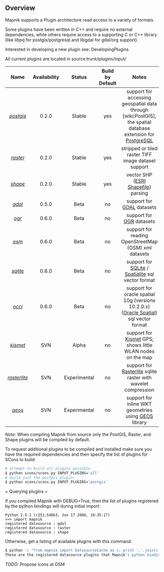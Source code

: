 ## Overview

Mapnik supports a Plugin architecture read access to a variety of formats.

Some plugins have been written in C++ and require no external dependencies, while others require access to a supporting C or C++ library (like libpq for postgis/postgresql and libgdal for gdal/org support).

Interested in developing a new plugin see: DevelopingPlugins

All current plugins are located in source:trunk/plugins/input/

| **Name**| **Availability**|**Status**|**Build by Default**|**Notes**|
|:-------:|:---------------:|:--------:|:------------------:|:-------:|
| *[postgis](PostGIS)*| 0.2.0| Stable| yes| support for accessing geospatial data through [wiki:PostGIS], the spatial database extension for [PostgreSQL](http://en.wikipedia.org/wiki/PostgreSQL)|
| *[raster](Raster)*| 0.2.0| Stable| yes|  stripped or tiled raster TIFF image dataset support|
| *[shape](Shape)*| 0.2.0| Stable| yes|  vector SHP ([ESRI Shapefile](http://en.wikipedia.org/wiki/Shapefile)) parsing|
| *[gdal](GDAL/)*| 0.5.0| Beta| no|  support for [GDAL](http://en.wikipedia.org/wiki/GDAL) datasets|
| *[ogr](OGR)* | 0.6.0| Beta| no|  support for [OGR](http://en.wikipedia.org/wiki/GDAL) datasets|
| *[osm](OsmPlugin)*| 0.6.0| Beta| no|  support for reading OpenStreetMap (OSM) xml datasets|
| *[sqlite](SQLite)*| 0.6.0| Beta| no|  support for [SQLite](http://en.wikipedia.org/wiki/SQLite) / [Spatialite](http://www.gaia-gis.it/spatialite) sql vector format|
| *[occi](OCCI)*| 0.6.0| Beta| no|  support for oracle spatial 10g (versions 10.2.0.x) ([Oracle Spatial](http://en.wikipedia.org/wiki/Oracle_Spatial)) sql vector format|
| *[kismet](Kismet)*| SVN| Alpha| no|  support for [Kismet](http://www.kismetwireless.net/) GPS; shows little WLAN nodes on the map| 
| *[rasterlite](Rasterlite)*| SVN| Experimental| no|  support for [Rasterlite](http://www.gaia-gis.it/spatialite) sqlite raster with wavelet compression| 
| *[geos](GEOS)*| SVN| Experimental| no|  support for inline WKT geometries using [GEOS](http://trac.osgeo.org/geos/) library| 

*Note*: When compiling Mapnik from source only the PostGIS, Raster, and Shape plugins will be compiled by default.

To request additional plugins to be compiled and installed make sure you have the required dependencies and then specify the list of plugins for SCons to build:


```sh
# attempt to build all plugins possible
$ python scons/scons.py INPUT_PLUGINS='all'
# build just the postgis plugin:
$ python scons/scons.py INPUT_PLUGINS='postgis'
```

= Querying plugins = 

If you compiled Mapnik with DEBUG=True, then the list of plugins registered by the python bindings will during initial import:

```
Python 2.5.1 (r251:54863, Jan 17 2008, 19:35:17) 
>>> import mapnik
registered datasource : gdal
registered datasource : raster
registered datasource : shape
```

Otherwise, get a listing of available plugins with this command:

```sh
$ python -c "from mapnik import DatasourceCache as c; print ','.join(c.plugin_names())"
These are the registered datasource plugins that Mapnik's python binding currently knows about.
```

*TODO:* Propose icons at OSM